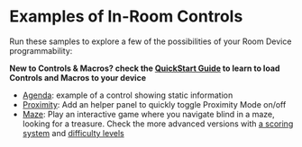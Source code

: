 # Examples of In-Room Controls

Run these samples to explore a few of the possibilities of your Room Device programmability:

**New to Controls & Macros? check the [QuickStart Guide](./QuickStart.md) to learn to load Controls and Macros to your device**

- [Agenda](agenda/): example of a control showing static information
- [Proximity](proximity/): Add an helper panel to quickly toggle Proximity Mode on/off
- [Maze](maze/): Play an interactive game where you navigate blind in a maze, looking for a treasure. Check the more advanced versions with [a scoring system](scoring/) and [difficulty levels](levels/)

